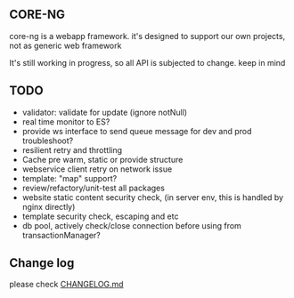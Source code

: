 ## CORE-NG
core-ng is a webapp framework. it's designed to support our own projects, not as generic web framework

It's still working in progress, so all API is subjected to change. keep in mind

## TODO
* validator: validate for update (ignore notNull)
* real time monitor to ES?
* provide ws interface to send queue message for dev and prod troubleshoot?
* resilient retry and throttling
* Cache pre warm, static or provide structure
* webservice client retry on network issue
* template: "map" support?
* review/refactory/unit-test all packages
* website static content security check, (in server env, this is handled by nginx directly)
* template security check, escaping and etc
* db pool, actively check/close connection before using from transactionManager?

## Change log
please check [CHANGELOG.md](CHANGELOG.md)

